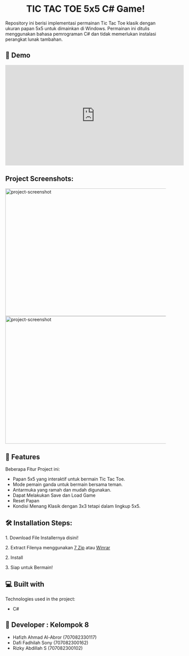<h1 align="center" id="title">TIC TAC TOE 5x5 C# Game!</h1>

<p id="description">Repository ini berisi implementasi permainan Tic Tac Toe klasik dengan ukuran papan 5x5 untuk dimainkan di Windows. Permainan ini ditulis menggunakan bahasa pemrograman C# dan tidak memerlukan instalasi perangkat lunak tambahan.</p>

<h2>🚀 Demo</h2>

<iframe width="560" height="315" src="https://www.youtube.com/embed/AqDsrK4Qch0?si=GRoPXvn_YHrPEzdJ" title="YouTube video player" frameborder="0" allow="accelerometer; autoplay; clipboard-write; encrypted-media; gyroscope; picture-in-picture; web-share" referrerpolicy="strict-origin-when-cross-origin" allowfullscreen></iframe>

<h2>Project Screenshots:</h2>

<img src="https://unsplash.com/photos/a-nintendo-wii-game-system-sitting-on-top-of-a-table-AZDMhQWurmQ" alt="project-screenshot" width="700" height="400/">

<img src="https://images.unsplash.com/photo-1602632003094-0494b73b7c4a?q=80&w=1470&auto=format&fit=crop&ixlib=rb-4.0.3&ixid=M3wxMjA3fDB8MHxwaG90by1wYWdlfHx8fGVufDB8fHx8fA%3D%3D" alt="project-screenshot" width="700" height="400/">

  
  
<h2>🧐 Features</h2>

Beberapa Fitur Project ini:

*   Papan 5x5 yang interaktif untuk bermain Tic Tac Toe.
*   Mode pemain ganda untuk bermain bersama teman.
*   Antarmuka yang ramah dan mudah digunakan.
*   Dapat Melakukan Save dan Load Game
*   Reset Papan
*   Kondisi Menang Klasik dengan 3x3 tetapi dalam lingkup 5x5.

<h2>🛠️ Installation Steps:</h2>

<p>1. Download File Installernya <a href"https://github.com/xyukii/TICTACTOE/blob/main/T3/T3.rar">disini!</a></p>

<p>2. Extract Filenya menggunakan <a href="https://www.7-zip.org/">7 Zip</a> atau <a href="https://www.win-rar.com/">Winrar</a></p>

<p>2. Install</p>

<p>3. Siap untuk Bermain!</p>

  
  
<h2>💻 Built with</h2>

Technologies used in the project:

*   C#

<h2>👥 Developer : Kelompok 8</h2>

*  Hafizh Ahmad Al-Abror (707082330117)
*  Dafi Fadhilah Sony (707082300162)
*  Rizky Abdillah S (707082300102)
